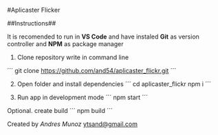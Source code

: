#Aplicaster Flicker

##Instructions##

It is recomended to run in **VS Code** and have instaled **Git** as version controller and **NPM** as package manager

1. Clone repository
write in command line

´´´
git clone https://github.com/and54/aplicaster_flickr.git
´´´

2. Open folder and install dependencies
´´´
cd aplicaster_flickr
npm i
´´´

3. Run app in development mode
´´´
npm start
´´´

Optional. create build
´´´
npm build
´´´

Created by
*Andres Munoz*
ytsand@gmail.com

